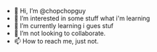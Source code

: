 - 👋 Hi, I’m @chopchopguy
- 👀 I’m interested in some stuff what i'm learning
- 🌱 I’m currently learning i gues stuf
- 💞️ I’m not looking to collaborate.
- 📫 How to reach me, just not. 

<!---
chopchopguy/chopchopguy is a ✨ special ✨ repository because its `README.md` (this file) appears on your GitHub profile.
You can click the Preview link to take a look at your changes.
--->
